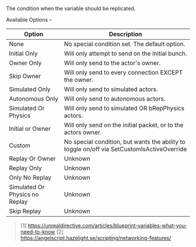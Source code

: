 
The condition when the variable should be replicated.

Available Options –

| Option                         | Description                                                                                |
| ------------------------------ | ------------------------------------------------------------------------------------------ |
| None                           | No special condition set. The default option.                                              |
| Initial Only                   | Will only attempt to send on the initial bunch.                                            |
| Owner Only                     | Will only send to the actor's owner.                                                       |
| Skip Owner                     | Will only send to every connection EXCEPT the owner.                                       |
| Simulated Only                 | Will only send to simulated actors.                                                        |
| Autonomous Only                | Will only send to autonomous actors.                                                       |
| Simulated Or Physics           | Will only send to simulated OR bRepPhysics actors.                                         |
| Initial or Owner               | Will only send on the initial packet, or to the actors owner.                              |
| Custom                         | No special condition, but wants the ability to toggle on/off via SetCustomIsActiveOverride |
| Replay Or Owner                | Unknown                                                                                    |
| Replay Only                    | Unknown                                                                                    |
| Only No Replay                 | Unknown                                                                                    |
| Simulated Or Physics no Replay | Unknown                                                                                    |
| Skip Replay                    | Unknown                                                                                    |

> [1] https://unrealdirective.com/articles/blueprint-variables-what-you-need-to-know
> [2] https://angelscript.hazelight.se/scripting/networking-features/